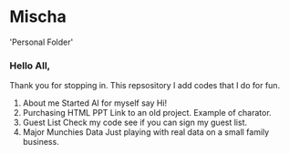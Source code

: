 # Mischa
'Personal Folder'

### Hello All,

  Thank you for stopping in. 
  This repsository I add codes that I do for fun.
1. About me
  Started AI for myself say Hi!
2. Purchasing HTML PPT
  Link to an old project. Example of charator. 
2. Guest List
  Check my code see if you can sign my guest list.
3. Major Munchies Data
  Just playing with real data on a small family business.


